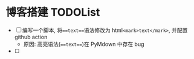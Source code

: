 # 博客搭建 TODOList

- [ ] 编写一个脚本, 将`==text==`语法修改为 html`<mark>text</mark>`, 并配置 github action
  - 原因: 高亮语法(`==text==`)在 PyMdown 中存在 bug
- [ ]
